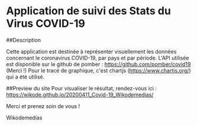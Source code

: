 # Application de suivi des Stats du Virus COVID-19

##Description

Cette application est destinée à représenter visuellement les données concernant le coronavirus COVID-19, par pays et par période.
L'API utilisée est disponible sur le github de pomber : https://github.com/pomber/covid19 (Merci !)
Pour le tracé de graphique, c'est chartjs (https://www.chartjs.org/) qui a été utilisé.

##Preview du site
Pour visualiser le résultat, rendez-vous ici :
https://wikode.github.io/20200411_Covid-19_Wikodemedias/
 
Merci et prenez soin de vous !

Wikodemedias
